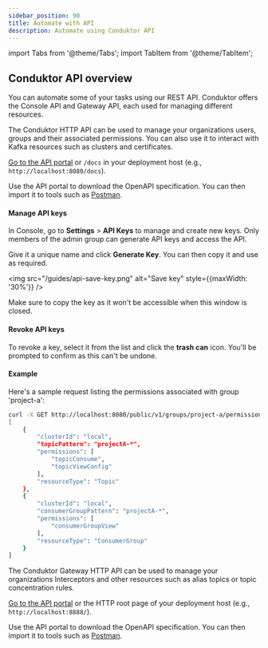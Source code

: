 ```yaml
---
sidebar_position: 90
title: Automate with API
description: Automate using Conduktor API
---
```


import Tabs from '@theme/Tabs'; import TabItem from '@theme/TabItem';

## Conduktor API overview

You can automate some of your tasks using our REST API. Conduktor offers the Console API and Gateway API, each used for managing different resources.

<Tabs>
<TabItem  value="Console" label="Console API">

The Conduktor HTTP API can be used to manage your organizations users, groups and their associated permissions. You can also use it to interact with Kafka resources such as clusters and certificates.

[Go to the API portal](https://developers.conduktor.io/?product=console) or `/docs` in your deployment host (e.g., `http://localhost:8080/docs`).

Use the API portal to download the OpenAPI specification. You can then import it to tools such as [Postman](https://www.postman.com/).

#### Manage API keys

In Console, go to **Settings** > **API Keys** to manage and create new keys. Only members of the admin group can generate API keys and access the API.

Give it a unique name and click **Generate Key**. You can then copy it and use as required.

<img src="/guides/api-save-key.png" alt="Save key" style={{maxWidth: '30%'}} />

Make sure to copy the key as it won't be accessible when this window is closed.

#### Revoke API keys

To revoke a key, select it from the list and click the **trash can** icon. You'll be prompted to confirm as this can't be undone.

#### Example

Here's a sample request listing the permissions associated with group 'project-a':

```bash
curl -X GET http://localhost:8080/public/v1/groups/project-a/permissions -H "Authorization: Bearer {token}"
[
    {
        "clusterId": "local",
        "topicPattern": "projectA-*",
        "permissions": [
            "topicConsume",
            "topicViewConfig"
        ],
        "resourceType": "Topic"
    },
    {
        "clusterId": "local",
        "consumerGroupPattern": "projectA-*",
        "permissions": [
            "consumerGroupView"
        ],
        "resourceType": "ConsumerGroup"
    }
]
```

</TabItem>
<TabItem  value="Gateway" label="Gateway API">

The Conduktor Gateway HTTP API can be used to manage your organizations Interceptors and other resources such as alias topics or topic concentration rules.

[Go to the API portal](https://developers.conduktor.io/?product=gateway) or the HTTP root page of your deployment host (e.g., `http://localhost:8888/`).

Use the API portal to download the OpenAPI specification. You can then import it to tools such as [Postman](https://www.postman.com/).

</TabItem>
</Tabs>